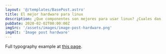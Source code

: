 ```yaml
---
layout: '@/templates/BasePost.astro'
title: El mejor hardware para linux
description: ¿Que componentes son mejores para usar linux? ¿Cuales dan menos problemas de configuración y compatibilidad?
pubDate: 2020-02-02T00:00:00Z
imgSrc: '/assets/images/image-post-hardware.png'
imgAlt: 'Image post hardware'
---
```


Full typography example at [this page](./sixth-post).
